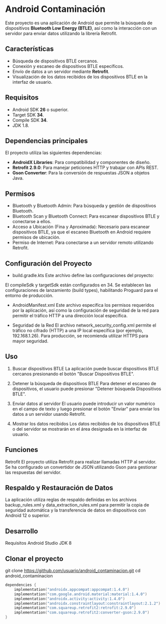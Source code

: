 # Android Contaminación

Este proyecto es una aplicación de Android que permite la búsqueda de dispositivos **Bluetooth Low Energy (BTLE)**, así como la interacción con un servidor para enviar datos utilizando la librería Retrofit.

## Características

- Búsqueda de dispositivos BTLE cercanos.
- Conexión y escaneo de dispositivos BTLE específicos.
- Envío de datos a un servidor mediante **Retrofit**.
- Visualización de los datos recibidos de los dispositivos BTLE en la interfaz de usuario.

## Requisitos

- Android SDK **26** o superior.
- Target SDK **34**.
- Compile SDK **34**.
- JDK 1.8.

## Dependencias principales

El proyecto utiliza las siguientes dependencias:

- **AndroidX Libraries**: Para compatibilidad y componentes de diseño.
- **Retrofit 2.9.0**: Para manejar peticiones HTTP y trabajar con APIs REST.
- **Gson Converter**: Para la conversión de respuestas JSON a objetos Java.

## Permisos
- Bluetooth y Bluetooth Admin: Para búsqueda y gestión de dispositivos Bluetooth.
- Bluetooth Scan y Bluetooth Connect: Para escanear dispositivos BTLE y conectarse a ellos.
- Acceso a Ubicación (Fina y Aproximada): Necesario para escanear dispositivos BTLE, ya que el escaneo Bluetooth en Android requiere permisos de ubicación.
- Permiso de Internet: Para conectarse a un servidor remoto utilizando Retrofit.

## Configuración del Proyecto
- build.gradle.kts
Este archivo define las configuraciones del proyecto:

El compileSdk y targetSdk están configurados en 34.
Se establecen las configuraciones de lanzamiento (build types), habilitando Proguard para el entorno de producción.

- AndroidManifest.xml
Este archivo especifica los permisos requeridos por la aplicación, así como la configuración de seguridad de la red para permitir el tráfico HTTP a una dirección local específica.

- Seguridad de la Red
El archivo network_security_config.xml permite el tráfico no cifrado (HTTP) a una IP local específica (por ejemplo, 192.168.1.26). Para producción, se recomienda utilizar HTTPS para mayor seguridad.

## Uso
1. Buscar dispositivos BTLE
La aplicación puede buscar dispositivos BTLE cercanos presionando el botón "Buscar Dispositivos BTLE".

2. Detener la búsqueda de dispositivos BTLE
Para detener el escaneo de dispositivos, el usuario puede presionar "Detener búsqueda Dispositivos BTLE".

3. Enviar datos al servidor
El usuario puede introducir un valor numérico en el campo de texto y luego presionar el botón "Enviar" para enviar los datos a un servidor usando Retrofit.

4. Mostrar los datos recibidos
Los datos recibidos de los dispositivos BTLE o del servidor se mostrarán en el área designada en la interfaz de usuario.

## Funciones
Retrofit
El proyecto utiliza Retrofit para realizar llamadas HTTP al servidor. Se ha configurado un convertidor de JSON utilizando Gson para gestionar las respuestas del servidor.

## Respaldo y Restauración de Datos
La aplicación utiliza reglas de respaldo definidas en los archivos backup_rules.xml y data_extraction_rules.xml para permitir la copia de seguridad automática y la transferencia de datos en dispositivos con Android 12 o superior.

## Desarrollo
Requisitos
Android Studio
JDK 8

## Clonar el proyecto
git clone https://github.com/usuario/android_contaminacion.git
cd android_contaminacion


```kotlin
dependencies {
    implementation("androidx.appcompat:appcompat:1.4.0")
    implementation("com.google.android.material:material:1.4.0")
    implementation("androidx.activity:activity:1.4.0")
    implementation("androidx.constraintlayout:constraintlayout:2.1.2")
    implementation("com.squareup.retrofit2:retrofit:2.9.0")
    implementation("com.squareup.retrofit2:converter-gson:2.9.0")
}
